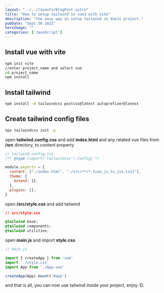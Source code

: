```yaml
---
layout: "../../layouts/BlogPost.astro"
title: "How to setup tailwind in vue3 with vite"
description: "the easy way yo setup tailwind in VueJs project."
pubDate: "Sept 30 2022"
heroImage: ""
categories: ['JavaScript']
--- 
```


## Install vue with vite

```bash
npm init vite
//enter project_name and select vue
cd project_name
npm install
```

## Install tailwind

```bash
npm install -d tailwindcss postcss@latest autoprefixer@latest
```

## Create tailwind config files

```bash
npx tailwindcss init -p
```

open **tailwind.config.css** and add **index.html** and any related vue files from **/src** directory, to content property

```javascript
// tailwind.config.css
/** @type {import('tailwindcss').Config} */

module.exports = {
  content: ["./index.html", "./src/**/*.{vue,js,ts,jsx,tsx}"],
  theme: {
    extend: {},
  },
  plugins: [],
}
```

open **/src/style.css** and add tailwind 

```css
// src/style.css

@tailwind base;
@tailwind components;
@tailwind utilities;
```

open **main.js** and import **style.css**

```javascript
// main.js

import { createApp } from 'vue'
import './style.css'
import App from './App.vue'

createApp(App).mount('#app')
```

and that is all, you can now use tailwind inside your project, enjoy :D.
